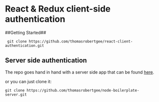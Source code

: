 # React & Redux client-side authentication

##Getting Started##

` git clone https://github.com/thomasrobertgee/react-client-authentication.git`

## Server side authentication

The repo goes hand in hand with a server side app that can be found [here](https://github.com/thomasrobertgee/node-boilerplate-server.git).

or you can just clone it:

`git clone https://github.com/thomasrobertgee/node-boilerplate-server.git`
